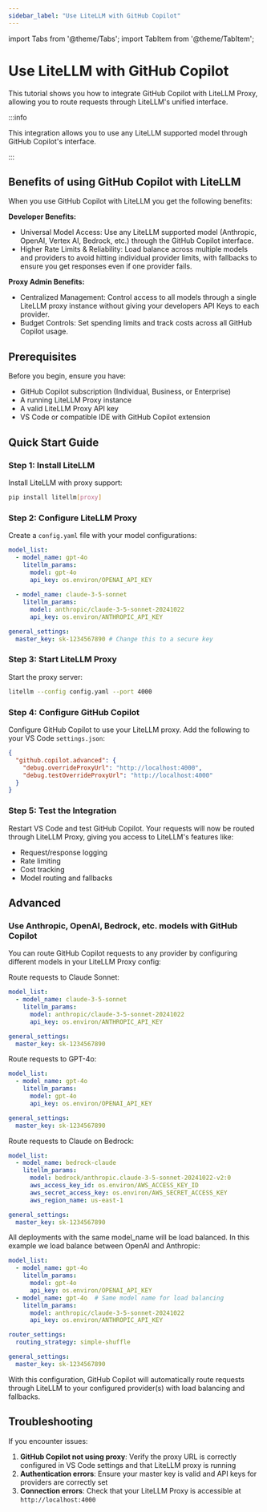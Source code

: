```yaml
---
sidebar_label: "Use LiteLLM with GitHub Copilot"
---
```


import Tabs from '@theme/Tabs';
import TabItem from '@theme/TabItem';

# Use LiteLLM with GitHub Copilot

This tutorial shows you how to integrate GitHub Copilot with LiteLLM Proxy, allowing you to route requests through LiteLLM's unified interface.

:::info 

This integration allows you to use any LiteLLM supported model through GitHub Copilot's interface.

:::

## Benefits of using GitHub Copilot with LiteLLM

When you use GitHub Copilot with LiteLLM you get the following benefits:

**Developer Benefits:**
- Universal Model Access: Use any LiteLLM supported model (Anthropic, OpenAI, Vertex AI, Bedrock, etc.) through the GitHub Copilot interface.
- Higher Rate Limits & Reliability: Load balance across multiple models and providers to avoid hitting individual provider limits, with fallbacks to ensure you get responses even if one provider fails.

**Proxy Admin Benefits:**
- Centralized Management: Control access to all models through a single LiteLLM proxy instance without giving your developers API Keys to each provider.
- Budget Controls: Set spending limits and track costs across all GitHub Copilot usage.

## Prerequisites

Before you begin, ensure you have:
- GitHub Copilot subscription (Individual, Business, or Enterprise)
- A running LiteLLM Proxy instance
- A valid LiteLLM Proxy API key
- VS Code or compatible IDE with GitHub Copilot extension

## Quick Start Guide

### Step 1: Install LiteLLM

Install LiteLLM with proxy support:

```bash
pip install litellm[proxy]
```

### Step 2: Configure LiteLLM Proxy

Create a `config.yaml` file with your model configurations:

```yaml showLineNumbers title="config.yaml"
model_list:
  - model_name: gpt-4o
    litellm_params:
      model: gpt-4o
      api_key: os.environ/OPENAI_API_KEY
  
  - model_name: claude-3-5-sonnet
    litellm_params:
      model: anthropic/claude-3-5-sonnet-20241022
      api_key: os.environ/ANTHROPIC_API_KEY

general_settings:
  master_key: sk-1234567890 # Change this to a secure key
```

### Step 3: Start LiteLLM Proxy

Start the proxy server:

```bash
litellm --config config.yaml --port 4000
```

### Step 4: Configure GitHub Copilot

Configure GitHub Copilot to use your LiteLLM proxy. Add the following to your VS Code `settings.json`:

```json
{
  "github.copilot.advanced": {
    "debug.overrideProxyUrl": "http://localhost:4000",
    "debug.testOverrideProxyUrl": "http://localhost:4000"
  }
}
```

### Step 5: Test the Integration

Restart VS Code and test GitHub Copilot. Your requests will now be routed through LiteLLM Proxy, giving you access to LiteLLM's features like:
- Request/response logging
- Rate limiting
- Cost tracking
- Model routing and fallbacks

## Advanced

### Use Anthropic, OpenAI, Bedrock, etc. models with GitHub Copilot

You can route GitHub Copilot requests to any provider by configuring different models in your LiteLLM Proxy config:

<Tabs>
<TabItem value="anthropic" label="Anthropic">

Route requests to Claude Sonnet:

```yaml showLineNumbers title="config.yaml"
model_list:
  - model_name: claude-3-5-sonnet
    litellm_params:
      model: anthropic/claude-3-5-sonnet-20241022
      api_key: os.environ/ANTHROPIC_API_KEY

general_settings:
  master_key: sk-1234567890
```

</TabItem>
<TabItem value="openai" label="OpenAI">

Route requests to GPT-4o:

```yaml showLineNumbers title="config.yaml"
model_list:
  - model_name: gpt-4o
    litellm_params:
      model: gpt-4o
      api_key: os.environ/OPENAI_API_KEY

general_settings:
  master_key: sk-1234567890
```

</TabItem>
<TabItem value="bedrock" label="Bedrock">

Route requests to Claude on Bedrock:

```yaml showLineNumbers title="config.yaml"
model_list:
  - model_name: bedrock-claude
    litellm_params:
      model: bedrock/anthropic.claude-3-5-sonnet-20241022-v2:0
      aws_access_key_id: os.environ/AWS_ACCESS_KEY_ID
      aws_secret_access_key: os.environ/AWS_SECRET_ACCESS_KEY
      aws_region_name: us-east-1

general_settings:
  master_key: sk-1234567890
```

</TabItem>
<TabItem value="multi-provider" label="Multi-Provider Load Balancing">

All deployments with the same model_name will be load balanced. In this example we load balance between OpenAI and Anthropic:

```yaml showLineNumbers title="config.yaml"
model_list:
  - model_name: gpt-4o
    litellm_params:
      model: gpt-4o
      api_key: os.environ/OPENAI_API_KEY
  - model_name: gpt-4o  # Same model name for load balancing
    litellm_params:
      model: anthropic/claude-3-5-sonnet-20241022
      api_key: os.environ/ANTHROPIC_API_KEY

router_settings:
  routing_strategy: simple-shuffle

general_settings:
  master_key: sk-1234567890
```

</TabItem>
</Tabs>

With this configuration, GitHub Copilot will automatically route requests through LiteLLM to your configured provider(s) with load balancing and fallbacks.

## Troubleshooting

If you encounter issues:

1. **GitHub Copilot not using proxy**: Verify the proxy URL is correctly configured in VS Code settings and that LiteLLM proxy is running
2. **Authentication errors**: Ensure your master key is valid and API keys for providers are correctly set
3. **Connection errors**: Check that your LiteLLM Proxy is accessible at `http://localhost:4000` 